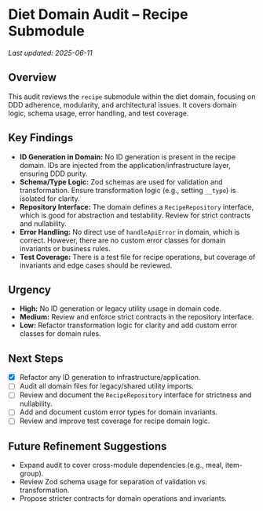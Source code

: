 # Diet Domain Audit – Recipe Submodule

_Last updated: 2025-06-11_

## Overview
This audit reviews the `recipe` submodule within the diet domain, focusing on DDD adherence, modularity, and architectural issues. It covers domain logic, schema usage, error handling, and test coverage.

## Key Findings
- **ID Generation in Domain:** No ID generation is present in the recipe domain. IDs are injected from the application/infrastructure layer, ensuring DDD purity.
- **Schema/Type Logic:** Zod schemas are used for validation and transformation. Ensure transformation logic (e.g., setting `__type`) is isolated for clarity.
- **Repository Interface:** The domain defines a `RecipeRepository` interface, which is good for abstraction and testability. Review for strict contracts and nullability.
- **Error Handling:** No direct use of `handleApiError` in domain, which is correct. However, there are no custom error classes for domain invariants or business rules.
- **Test Coverage:** There is a test file for recipe operations, but coverage of invariants and edge cases should be reviewed.

## Urgency
- **High:** No ID generation or legacy utility usage in domain code.
- **Medium:** Review and enforce strict contracts in the repository interface.
- **Low:** Refactor transformation logic for clarity and add custom error classes for domain rules.

## Next Steps
- [x] Refactor any ID generation to infrastructure/application.
- [ ] Audit all domain files for legacy/shared utility imports.
- [ ] Review and document the `RecipeRepository` interface for strictness and nullability.
- [ ] Add and document custom error types for domain invariants.
- [ ] Review and improve test coverage for recipe domain logic.

## Future Refinement Suggestions
- Expand audit to cover cross-module dependencies (e.g., meal, item-group).
- Review Zod schema usage for separation of validation vs. transformation.
- Propose stricter contracts for domain operations and invariants.
